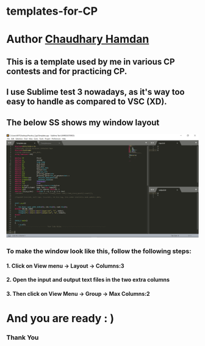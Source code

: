 # templates-for-CP
# Author <a href="https://chaudharyhamdan.me/">Chaudhary Hamdan </a>
## This is a template used by me in various CP contests and for practicing CP.
## I use Sublime test 3 nowadays, as it's way too easy to handle as compared to VSC (XD).
## The below SS shows my window layout
<img src="https://github.com/hamdan-codes/templates-for-CP/blob/main/Template-SS.PNG?raw=true" alt="CP Window Look" width="800">

### To make the window look like this, follow the following steps:
#### 1. Click on View menu -> Layout -> Columns:3
#### 2. Open the input and output text files in the two extra columns
#### 3. Then click on View Menu -> Group -> Max Columns:2

# And you are ready : )

### Thank You
